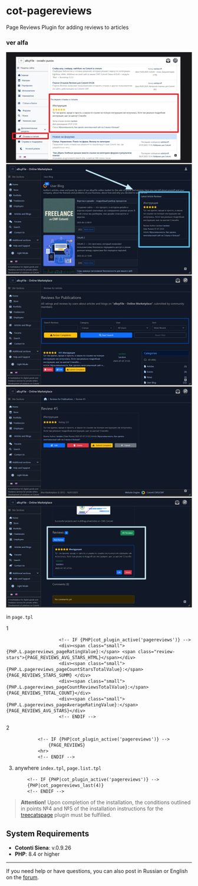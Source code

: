 # cot-pagereviews
Page Reviews Plugin for adding reviews to articles
### ver alfa ###

<img src="https://raw.githubusercontent.com/webitproff/cot-pagereviews/refs/heads/main/pagereviews_001.jpg" alt="Page Reviews Plugin for adding reviews to articles on Cotonti CMF" title="Page Reviews Plugin for adding reviews to articles on Cotonti CMF" />

<img src="https://raw.githubusercontent.com/webitproff/cot-pagereviews/refs/heads/main/pagereviews_002.jpg" alt="Page Reviews Plugin for adding reviews to articles on Cotonti CMF" title="Page Reviews Plugin for adding reviews to articles on Cotonti CMF" />

<img src="https://raw.githubusercontent.com/webitproff/cot-pagereviews/refs/heads/main/pagereviews_003.jpg" alt="Page Reviews Plugin for adding reviews to articles on Cotonti CMF" title="Page Reviews Plugin for adding reviews to articles on Cotonti CMF" />

<img src="https://raw.githubusercontent.com/webitproff/cot-pagereviews/refs/heads/main/pagereviews_004.jpg" alt="Page Reviews Plugin for adding reviews to articles on Cotonti CMF" title="Page Reviews Plugin for adding reviews to articles on Cotonti CMF" />

<img src="https://raw.githubusercontent.com/webitproff/cot-pagereviews/refs/heads/main/pagereviews_005.jpg" alt="Page Reviews Plugin for adding reviews to articles on Cotonti CMF" title="Page Reviews Plugin for adding reviews to articles on Cotonti CMF" />



in `page.tpl`

1
```
                    <!-- IF {PHP|cot_plugin_active('pagereviews')} -->
                    <div><span class="small">{PHP.L.pagereviews_pageRatingValue}:</span> <span class="review-stars">{PAGE_REVIEWS_AVG_STARS_HTML}</span></div>
                    <div><span class="small">{PHP.L.pagereviews_pageCountStarsTotalValue}:</span> {PAGE_REVIEWS_STARS_SUMM} </div>
                    <div><span class="small">{PHP.L.pagereviews_pageCountReviewsTotalValue}:</span> {PAGE_REVIEWS_TOTAL_COUNT}</div>
                    <div><span class="small">{PHP.L.pagereviews_pageAverageRatingValue}:</span> {PAGE_REVIEWS_AVG_STARS}</div>
                    <!-- ENDIF -->
```

2
```
            <!-- IF {PHP|cot_plugin_active('pagereviews')} -->
                {PAGE_REVIEWS}
            <hr>
            <!-- ENDIF -->
```

3. anywhere `index.tpl`, `page.list.tpl`
```
		<!-- IF {PHP|cot_plugin_active('pagereviews')} -->
		{PHP|cot_pagereviews_last(4)}
		<!-- ENDIF -->
```

   

> **Attention!** Upon completion of the installation, the conditions outlined in points №4 and №5 of the installation instructions for the [treecatspage](https://github.com/webitproff/cot-treecatspage) plugin must be fulfilled.

## System Requirements

- **Cotonti Siena**: v.0.9.26
- **PHP**: 8.4 or higher
---
If you need help or have questions, you can also post in Russian or English on the [forum](https://abuyfile.com/en/forums/cotonti/custom/plugs).
